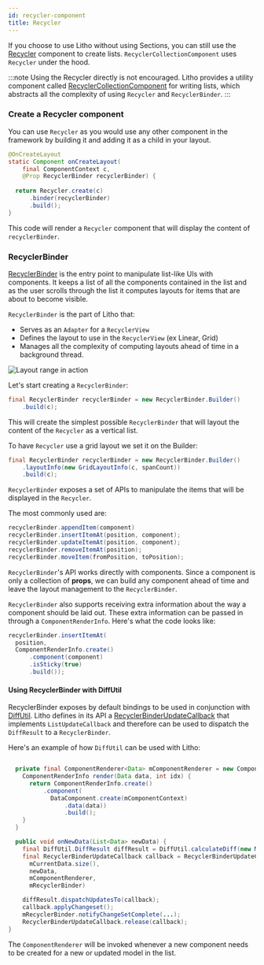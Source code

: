 ```yaml
---
id: recycler-component
title: Recycler
---
```


If you choose to use Litho without using Sections, you can still use the
[Recycler](/javadoc/com/facebook/litho/widget/Recycler.html) component to create lists.  `RecyclerCollectionComponent` uses `Recycler` under the hood.

:::note
Using the Recycler directly is not encouraged. Litho provides a utility component called [RecyclerCollectionComponent](recycler-collection-component) for writing lists, which abstracts all the complexity of using `Recycler` and `RecyclerBinder`.
:::

### Create a Recycler component

You can use `Recycler` as you would use any other component in the framework by building it and adding it as a child in your layout.

``` java
@OnCreateLayout
static Component onCreateLayout(
    final ComponentContext c,
    @Prop RecyclerBinder recyclerBinder) {
    
  return Recycler.create(c)
      .binder(recyclerBinder)
      .build();
}
```
This code will render a `Recycler` component that will display the content of `recyclerBinder`.

### RecyclerBinder
[RecyclerBinder](/javadoc/com/facebook/litho/widget/RecyclerBinder.html) is the entry point to manipulate list-like UIs with components.
It keeps a list of all the components contained in the list and as the user scrolls through the list it computes layouts for items that are about to become visible.

`RecyclerBinder` is the part of Litho that:

 - Serves as an `Adapter` for a `RecyclerView`
 - Defines the layout to use in the `RecyclerView` (ex Linear, Grid)
 - Manages all the complexity of computing layouts ahead of time in a background thread.

![Layout range in action](/static/images/range_small.gif "Layout range in action")

Let's start creating a `RecyclerBinder`:

``` java
final RecyclerBinder recyclerBinder = new RecyclerBinder.Builder()
    .build(c);
```
This will create the simplest possible `RecyclerBinder` that will layout the content of the `Recycler` as a vertical list.

To have `Recycler` use a grid layout we set it on the Builder:

``` java
final RecyclerBinder recyclerBinder = new RecyclerBinder.Builder()
    .layoutInfo(new GridLayoutInfo(c, spanCount))
    .build(c);
```

`RecyclerBinder` exposes a set of APIs to manipulate the items that will be displayed in the `Recycler`.

The most commonly used are:

``` java
recyclerBinder.appendItem(component)
recyclerBinder.insertItemAt(position, component);
recyclerBinder.updateItemAt(position, component);
recyclerBinder.removeItemAt(position);
recyclerBinder.moveItem(fromPosition, toPosition);
```

`RecyclerBinder`'s API works directly with components. Since a component is only a collection of **props**, we can build any component ahead of time and leave the layout management to the `RecyclerBinder`.

`RecyclerBinder` also supports receiving extra information about the way a component should be laid out. These extra information can be passed in through a `ComponentRenderInfo`. Here's what the code looks like:

``` java
recyclerBinder.insertItemAt(
  position,
  ComponentRenderInfo.create()
      .component(component)
      .isSticky(true)
      .build());
```

#### Using RecyclerBinder with DiffUtil

RecyclerBinder exposes by default bindings to be used in conjunction with [DiffUtil](https://developer.android.com/reference/android/support/v7/util/DiffUtil.html).
Litho defines in its API a [RecyclerBinderUpdateCallback](/javadoc/com/facebook/litho/widget/RecyclerBinderUpdateCallback.html) that implements `ListUpdateCallback` and therefore can be used to dispatch the `DiffResult` to a `RecyclerBinder`.

Here's an example of how `DiffUtil` can be used with Litho:

``` java

  private final ComponentRenderer<Data> mComponentRenderer = new ComponentRenderer<> {
    ComponentRenderInfo render(Data data, int idx) {
      return ComponentRenderInfo.create()
          .component(
          	DataComponent.create(mComponentContext)
          	    .data(data))
          	    .build();
    }
  }

  public void onNewData(List<Data> newData) {
    final DiffUtil.DiffResult diffResult = DiffUtil.calculateDiff(new MyDataDiffCallback(mCurrentData, newData));
    final RecyclerBinderUpdateCallback callback = RecyclerBinderUpdateCallback.acquire(
      mCurrentData.size(),
      newData,
      mComponentRenderer,
      mRecyclerBinder)

    diffResult.dispatchUpdatesTo(callback);
    callback.applyChangeset();
    mRecyclerBinder.notifyChangeSetComplete(...);
    RecyclerBinderUpdateCallback.release(callback);
}
```

The `ComponentRenderer` will be invoked whenever a new component needs to be created for a new or updated model in the list.
